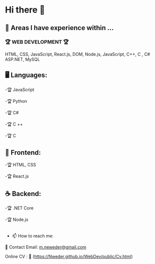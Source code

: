 # Hi there 👋  

## 🚀 Areas I have experience within ...  

### 🏆 WEB DEVELOPMENT 🏆 

HTML, CSS, JavaScript, React.js, DOM, Node.js, JavaScript, 
C++, C , C# ASP.NET, MySQL   

## 🖥️ Languages:

-🏆 JavaScript

-🏆 Python

-🏆 C#

-🏆 C ++

-🏆 C

## 🎨 Frontend:

-🏆 HTML, CSS

-🏆 React.js

## ☕ Backend:

-🏆 .NET Core

-🏆 Node.js

##

- 📫 How to reach me:

📧 Contact Email: m.neweder@gmail.com

Online CV : 🔗 (https://Nweder.github.io/WebDev/public/Cv.html)





